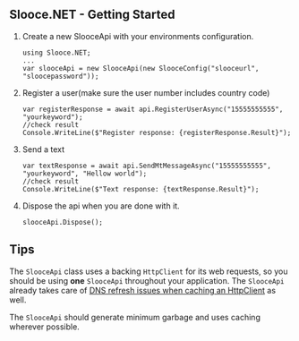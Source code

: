 ## Slooce.NET - Getting Started

1. Create a new SlooceApi with your environments configuration.

    ```
    using Slooce.NET;
    ...
    var slooceApi = new SlooceApi(new SlooceConfig("slooceurl", "sloocepassword"));
    ```
1. Register a user(make sure the user number includes country code)

    ```
    var registerResponse = await api.RegisterUserAsync("15555555555", "yourkeyword");
    //check result
    Console.WriteLine($"Register response: {registerResponse.Result}");
    ```
1. Send a text

    ```
    var textResponse = await api.SendMtMessageAsync("15555555555", "yourkeyword", "Hellow world");
    //check result
    Console.WriteLine($"Text response: {textResponse.Result}");
    ```
1. Dispose the api when you are done with it.

    ```
    slooceApi.Dispose();
    ```

## Tips

The `SlooceApi` class uses a backing `HttpClient` for its web requests, so you should be using **one** `SlooceApi` throughout your application. The `SlooceApi` already takes care of [DNS refresh issues when caching an HttpClient](http://www.nimaara.com/2016/11/01/beware-of-the-net-httpclient/) as well.

The `SlooceApi` should generate minimum garbage and uses caching wherever possible.
